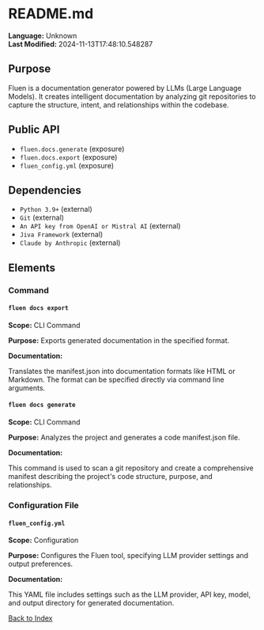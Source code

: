 # README.md

**Language:** Unknown  
**Last Modified:** 2024-11-13T17:48:10.548287

## Purpose

Fluen is a documentation generator powered by LLMs (Large Language Models). It creates intelligent documentation by analyzing git repositories to capture the structure, intent, and relationships within the codebase.

## Public API

- `fluen.docs.generate` (exposure)
- `fluen.docs.export` (exposure)
- `fluen_config.yml` (exposure)

## Dependencies

- `Python 3.9+` (external)
- `Git` (external)
- `An API key from OpenAI or Mistral AI` (external)
- `Jiva Framework` (external)
- `Claude by Anthropic` (external)

## Elements

### Command

#### `fluen docs export`

**Scope:** CLI Command

**Purpose:** Exports generated documentation in the specified format.

**Documentation:**

Translates the manifest.json into documentation formats like HTML or Markdown. The format can be specified directly via command line arguments.

#### `fluen docs generate`

**Scope:** CLI Command

**Purpose:** Analyzes the project and generates a code manifest.json file.

**Documentation:**

This command is used to scan a git repository and create a comprehensive manifest describing the project&#39;s code structure, purpose, and relationships.

### Configuration File

#### `fluen_config.yml`

**Scope:** Configuration

**Purpose:** Configures the Fluen tool, specifying LLM provider settings and output preferences.

**Documentation:**

This YAML file includes settings such as the LLM provider, API key, model, and output directory for generated documentation.


[Back to Index](../README.md)